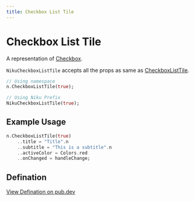 ```yaml
---
title: Checkbox List Tile
---
```

# Checkbox List Tile
A representation of [Checkbox](https://material.io/components/checkboxes).

`NikuCheckboxListTile` accepts all the props as same as [CheckboxListTile](https://api.flutter.dev/flutter/material/Checkbox-class.html).

```dart
// Using namespace
n.CheckboxListTile(true);

// Using Niku Prefix
NikuCheckboxListTile(true);
```

## Example Usage
```dart
n.CheckboxListTile(true)
    ..title = "Title".n
    ..subtitle = "This is a subtitle".n
    ..activeColor = Colors.red
    ..onChanged = handleChange;
```

## Defination
[View Defination on pub.dev](https://pub.dev/documentation/niku/latest/widget_checkboxListTile/NikuCheckboxListTile-class.html)
